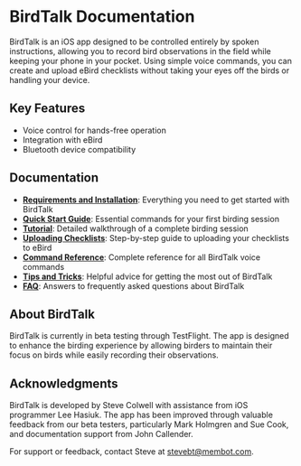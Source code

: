 # BirdTalk Documentation

BirdTalk is an iOS app designed to be controlled entirely by spoken instructions, allowing you to record bird observations in the field while keeping your phone in your pocket. Using simple voice commands, you can create and upload eBird checklists without taking your eyes off the birds or handling your device.

## Key Features

- Voice control for hands-free operation
- Integration with eBird
- Bluetooth device compatibility

## Documentation

- **[Requirements and Installation](installation/requirements-and-setup.md)**: Everything you need to get started with BirdTalk
- **[Quick Start Guide](quickstart/first-session.md)**: Essential commands for your first birding session
- **[Tutorial](tutorial/example-session.md)**: Detailed walkthrough of a complete birding session
- **[Uploading Checklists](uploading-checklists.md)**: Step-by-step guide to uploading your checklists to eBird
- **[Command Reference](commands/reference.md)**: Complete reference for all BirdTalk voice commands
- **[Tips and Tricks](tips-and-tricks.md)**: Helpful advice for getting the most out of BirdTalk
- **[FAQ](faq.md)**: Answers to frequently asked questions about BirdTalk

## About BirdTalk

BirdTalk is currently in beta testing through TestFlight. The app is designed to enhance the birding experience by allowing birders to maintain their focus on birds while easily recording their observations.

## Acknowledgments

BirdTalk is developed by Steve Colwell with assistance from iOS programmer Lee Hasiuk. The app has been improved through valuable feedback from our beta testers, particularly Mark Holmgren and Sue Cook, and documentation support from John Callender.

For support or feedback, contact Steve at [stevebt@membot.com](mailto:stevebt@membot.com).
